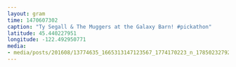 ```yaml
---
layout: gram
time: 1470607302
caption: "Ty Segall & The Muggers at the Galaxy Barn! #pickathon"
latitude: 45.440227951
longitude: -122.492950771
media:
- media/posts/201608/13774635_1665313147123567_1774170223_n_17850232792120756.jpg
---
```

